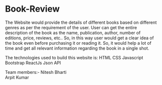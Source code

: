 # Book-Review
The Website would provide the details of different books based on different genres as per the requirement of the user. User can get the entire description of the book as the name, publication, author, number of editions, price, reviews, etc.. So, in this way user would get a clear idea of the book even before purchasing it or reading it. So, it would help a lot of time and get all relevant information regarding the book in a single shot.

The technologies used to build this website is:
HTML
CSS
Javascript
Bootstrap
ReactJs
Json
API

Team members:-
Nitesh Bharti <br>
Arpit Kumar
